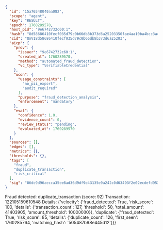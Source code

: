 ```json
{
  "id": "15a76548040aa082",
  "scope": "agent",
  "key": "RESULT",
  "epoch": 1760289570,
  "host_pid": "9e6742732c60:1",
  "hash": "8d58686410fecf035d79c0b66db8b373d6a25203350fae4aa10ba4bcc3acfbbc",
  "cid": "QmV18d58686410fecf035d79c0b66db8b373d6a25203",
  "aicp": {
    "prov": {
      "issuer": "9e6742732c60:1",
      "created_at": 1760289570,
      "method": "automated_fraud_detection",
      "vc_type": "VerifiableCredential"
    },
    "ucon": {
      "usage_constraints": [
        "no_pii_export",
        "audit_required"
      ],
      "purpose": "fraud_detection_analysis",
      "enforcement": "mandatory"
    },
    "eval": {
      "confidence": 1.0,
      "evidence_count": 0,
      "review_status": "pending",
      "evaluated_at": 1760289570
    }
  },
  "sources": [],
  "edges": [],
  "metrics": {},
  "thresholds": {},
  "tags": [
    "fraud",
    "duplicate_transaction",
    "risk_critical"
  ],
  "sig": "06dc9d96aecca35ee8ad36d9df9e43135e0a242c0d63493f2e02ecdefd953c4a"
}
```

Fraud detected: duplicate_transaction (score: 92)
Transaction: 122105159610548
Details: {'velocity': {'fraud_detected': True, 'risk_score': 100, 'details': {'transaction_count': 127, 'threshold': 50, 'total_amount': 41403905, 'amount_threshold': 10000000}}, 'duplicate': {'fraud_detected': True, 'risk_score': 85, 'details': {'duplicate_count': 126, 'first_seen': 1760285764, 'matching_hash': '505487b98e445d12'}}}